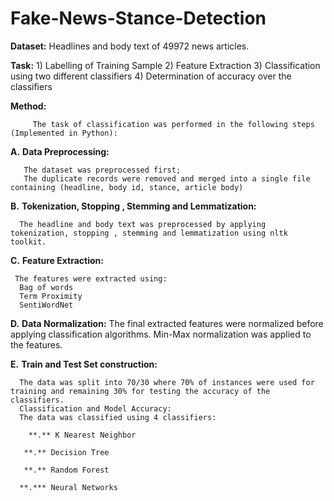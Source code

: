 # Fake-News-Stance-Detection

**Dataset:**
           Headlines and body text of 49972 news articles.
           
**Task:**
          1) Labelling of Training Sample
          2) Feature Extraction
          3) Classification using two different classifiers
          4) Determination of accuracy over the classifiers
          
**Method:**
         
         The task of classification was performed in the following steps (Implemented in Python):
          
**A.** **Data Preprocessing:**
       
       The dataset was preprocessed first;
       The duplicate records were removed and merged into a single file containing (headline, body id, stance, article body)
       
**B.** **Tokenization, Stopping , Stemming and Lemmatization:**
      
      The headline and body text was preprocessed by applying tokenization, stopping , stemming and lemmatization using nltk toolkit.
      
**C.** **Feature Extraction:**
     
     The features were extracted using:
      Bag of words
      Term Proximity
      SentiWordNet
      
**D.** **Data Normalization:**
      The final extracted features were normalized before applying classification algorithms.
      Min-Max normalization was applied to the features.

**E.** **Train and Test Set construction:**
      
      The data was split into 70/30 where 70% of instances were used for training and remaining 30% for testing the accuracy of the classifiers.
      Classification and Model Accuracy:
      The data was classified using 4 classifiers:
      
        **.** K Nearest Neighbor
       
       **.** Decision Tree
       
       **.** Random Forest
      
      **.*** Neural Networks
